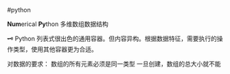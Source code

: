 #python 

**Num**erical **Py**thon
多维数组数据结构

🗝️ Python 列表式很出色的通用容器。但内容异构。根据数据特征，需要执行的操作类型，使用其他容器更为合适。


对数据的要求：
数组的所有元素必须是同一类型
一旦创建，数组的总大小就不能